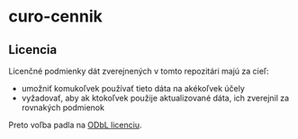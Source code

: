 # curo-cennik

## Licencia

Licenčné podmienky dát zverejnených v tomto repozitári majú za cieľ:

* umožniť komukoľvek používať tieto dáta na akékoľvek účely
* vyžadovať, aby ak ktokoľvek použije aktualizované dáta, ich zverejnil za rovnakých podmienok

Preto voľba padla na [ODbL licenciu](https://opendatacommons.org/licenses/odbl/summary/). 

